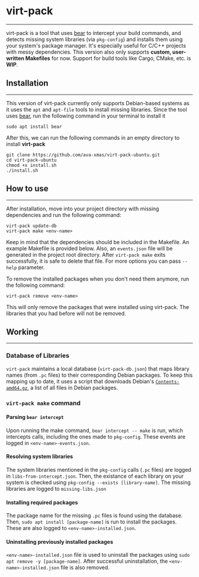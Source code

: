 # virt-pack
---
virt-pack is a tool that uses [bear](https://github.com/rizsotto/Bear) to intercept your build commands, and detects missing system libraries (via `pkg-config`) and installs them using your system's package manager. It's especially useful for C/C++ projects with messy dependencies.
This version also only supports **custom, user-written Makefiles** for now. Support for build tools like Cargo, CMake, etc. is **WIP**.

## Installation
---
This version of virt-pack currently only supports Debian-based systems as it uses the `apt` and `apt-file` tools to install missing libraries.
Since the tool uses [bear](https://github.com/rizsotto/Bear), run the following command in your terminal to install it
```
sudo apt install bear
```
After this, we can run the following commands in an empty directory to install **virt-pack**
```
git clone https://github.com/ava-xmas/virt-pack-ubuntu.git
cd virt-pack-ubuntu
chmod +x install.sh
./install.sh
```

## How to use
---
After installation, move into your project directory with missing dependencies and run the following command:
```
virt-pack update-db
virt-pack make <env-name>
```
Keep in mind that the dependencies should be included in the Makefile. An example Makefile is provided below. Also, an `events.json` file will be generated in the project root directory. After `virt-pack make` exits successfully, it is safe to delete that file.
For more options you can pass `--help` parameter. 

To remove the installed packages when you don't need them anymore, run the following command:
```
virt-pack remove <env-name>
```
This will only remove the packages that were installed using virt-pack. The libraries that you had before will not be removed.

## Working
---
### Database of Libraries
`virt-pack` maintains a local database (`virt-pack-db.json`) that maps library names (from `.pc` files) to their corresponding Debian packages.
To keep this mapping up to date, it uses a script that downloads Debian's [`Contents-amd64.gz`](http://ftp.debian.org/debian/dists/bookworm/main/Contents-amd64.gz), a list of all files in Debian packages.

### `virt-pack make` command
#### Parsing `bear intercept`
Upon running the make command, `bear intercept -- make` is run, which intercepts calls, including the ones made to `pkg-config`. These events are logged in `<env-name>-events.json`.

#### Resolving system libraries
The system libraries mentioned in the `pkg-config` calls (`.pc` files) are logged in `libs-from-intercept.json`. Then, the existance of each library on your system is checked using `pkg-config --exists [library-name]`. The missing libraries are logged to `missing-libs.json`

#### Installing required packages
The package name for the missing `.pc` files is found using the database. Then, `sudo apt install [package-name]` is run to install the packages. These are also logged to `<env-name>-installed.json`.

#### Uninstalling previously installed packages
`<env-name>-installed.json` file is used to uninstall the packages using `sudo apt remove -y [package-name]`.
After successful uninstallation, the `<env-name>-installed.json` file is also removed.